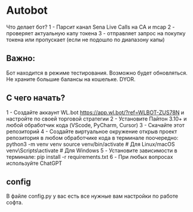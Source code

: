 # Autobot

Что делает бот? 
1 - Парсит канал Sena Live Calls на CA и mcap
2 - проверяет актуальную капу токена
3 - отправляет запрос на покупку токена или пропускает (если не подошло по диапазону капы)

## Важно:
Бот находится в режиме тестирования. Возможно будет обновляться. Не храните большие балансы на кошельке. DYOR. 

## С чего начать?
1 - Создайте аккаунт WL.bot https://app.wl.bot/?ref=WLBOT-ZUS78N и настройте по своей торговой стратегии 
2 - Установите Пайтон 3.10+ и любой обработчик кода (VScode, PyCharm, Cursor)
3 - Скачайте этот репозиторий
4 - Создайте виртуальное окружение открыв проект репозитория в любом обработчике кода
в терминале поочередно:
python3 -m venv venv
source venv/bin/activate  # Для Linux/macOS
venv\Scripts\activate     # Для Windows
5 - Установите зависимости 
в терминале:
pip install -r requirements.txt
6 - При любых вопросах используйте ChatGPT

## config

В файле config.py у вас есть все нужные вам настройки по работе софта.

